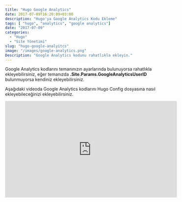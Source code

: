 ```yaml
---
title: "Hugo Google Analytics"
date: 2017-07-09T16:20:09+03:00
description: "Hugo'ya Google Analytics Kodu Ekleme"
tags: [ "hugo", "analytics", "google analytics"]
date: "2017-07-09"
categories:
  - "Hugo"
  - "Site Yönetimi"
slug: "hugo-google-analyitcs"
image: "/images/google-analytics.png"
Description: "Google Analytics kodunu rahatlıkla ekleyin."
---
```


Google Analytics kodlarını temanınızın ayarlarında bulunuyorsa rahatlıkla ekleyebilirsiniz, eğer temanızda **.Site.Params.GoogleAnalyticsUserID** bulunmuyorsa kendiniz ekleyebilirsiniz.

Aşağıdaki videoda Google Analytics kodlarını Hugo Config dosyasına nasıl ekleyebileceğinizi ekleyebilirsiniz.

<iframe width="560" height="315" src="https://www.youtube.com/embed/ODQtqiH-cn8?rel=0&amp;" frameborder="0" allowfullscreen></iframe>